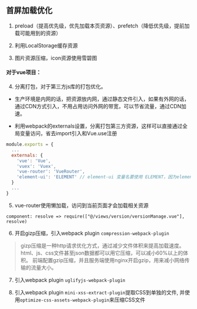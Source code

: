 ## 首屏加载优化

1. preload（提高优先级，优先加载本页资源）、prefetch（降低优先级，提前加载可能用到的资源）

2. 利用LocalStorage缓存资源

3. 图片资源压缩，icon资源使用雪碧图

#### 对于vue项目：

4. 分离打包，对于第三方js库的打包优化。

+ 生产环境是内网的话，把资源放内网，通过静态文件引入，如果有外网的话，通过CDN方式引入，不用占用访问外网的带宽，可以节省流量，通过CDN加速。

+ 利用webpack的externals设置，分离打包第三方资源，这样可以直接通过全局变量访问，省去import引入和Vue.use注册

``` js
module.exports = {
  ...
  externals: {
    'vue': 'Vue',
    'vuex': 'Vuex',
    'vue-router': 'VueRouter',
    'element-ui': 'ELEMENT' // element-ui 变量名要使用 ELEMENT，因为element-ui的 umd 模块名是 ELEMENT
  }
  ...
}
```

5. vue-router使用懒加载，访问到当前页面才会加载相关资源

`component: resolve => require(["@/views/version/versionManage.vue"], resolve)`

6. 开启gizp压缩，引入webpack plugin `compression-webpack-plugin`

> gizp压缩是一种http请求优化方式，通过减少文件体积来提高加载速度。
> html、js、css文件甚至json数据都可以用它压缩，可以减小60%以上的体积。
> 前端配置gzip压缩，并且服务端使用nginx开启gzip，用来减小网络传输的流量大小。

7. 引入webpack plugin `uglifyjs-webpack-plugin`

8. 引入webpack plugin `mini-xss-extract-plugin`提取CSS到单独的文件, 并使用`optimize-css-assets-webpack-plugin`来压缩CSS文件
